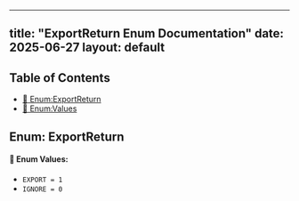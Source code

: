 <!-- Formatted by A³BS formatter.py -->
<!-- Generated by A³BS document.py -->
---
title: "ExportReturn Enum Documentation"
date: 2025-06-27
layout: default
---

## Table of Contents
- [🔧 Enum:ExportReturn](#enum-exportreturn)
- [🔧 Enum:Values](#enum-values)
## Enum: ExportReturn
#### 📝 Enum Values:
<a name="enum-values"></a>
  - `EXPORT = 1`
  - `IGNORE = 0`